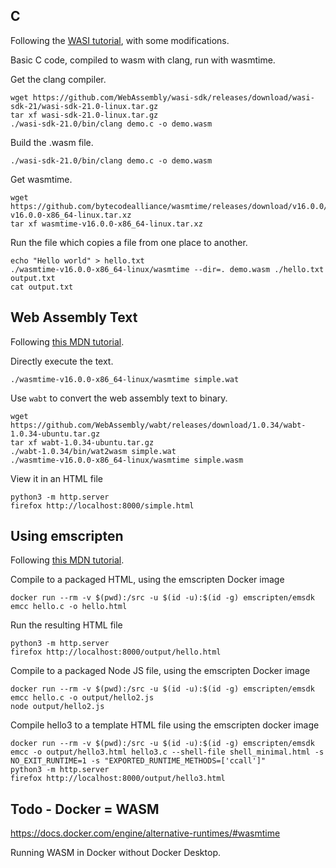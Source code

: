 

## C

Following the [WASI tutorial](https://github.com/bytecodealliance/wasmtime/blob/main/docs/WASI-tutorial.md), with some modifications. 


Basic C code, compiled to wasm with clang, run with wasmtime. 

Get the clang compiler. 

    wget https://github.com/WebAssembly/wasi-sdk/releases/download/wasi-sdk-21/wasi-sdk-21.0-linux.tar.gz
    tar xf wasi-sdk-21.0-linux.tar.gz
    ./wasi-sdk-21.0/bin/clang demo.c -o demo.wasm

Build the .wasm file. 

    ./wasi-sdk-21.0/bin/clang demo.c -o demo.wasm

Get wasmtime.

    wget https://github.com/bytecodealliance/wasmtime/releases/download/v16.0.0/wasmtime-v16.0.0-x86_64-linux.tar.xz
    tar xf wasmtime-v16.0.0-x86_64-linux.tar.xz


Run the file which copies a file from one place to another. 

    echo "Hello world" > hello.txt
    ./wasmtime-v16.0.0-x86_64-linux/wasmtime --dir=. demo.wasm ./hello.txt output.txt
    cat output.txt


## Web Assembly Text

Following [this MDN tutorial](https://developer.mozilla.org/en-US/docs/WebAssembly/Text_format_to_wasm).

Directly execute the text. 

    ./wasmtime-v16.0.0-x86_64-linux/wasmtime simple.wat

Use `wabt` to convert the web assembly text to binary. 

    wget https://github.com/WebAssembly/wabt/releases/download/1.0.34/wabt-1.0.34-ubuntu.tar.gz
    tar xf wabt-1.0.34-ubuntu.tar.gz
    ./wabt-1.0.34/bin/wat2wasm simple.wat
    ./wasmtime-v16.0.0-x86_64-linux/wasmtime simple.wasm

View it in an HTML file

    python3 -m http.server
    firefox http://localhost:8000/simple.html


## Using emscripten


Following [this MDN tutorial](https://developer.mozilla.org/en-US/docs/WebAssembly/C_to_wasm).

Compile to a packaged HTML, using the emscripten Docker image

    docker run --rm -v $(pwd):/src -u $(id -u):$(id -g) emscripten/emsdk emcc hello.c -o hello.html 

Run the resulting HTML file
    
    python3 -m http.server
    firefox http://localhost:8000/output/hello.html


Compile to a packaged Node JS file, using the emscripten Docker image

    docker run --rm -v $(pwd):/src -u $(id -u):$(id -g) emscripten/emsdk emcc hello.c -o output/hello2.js
    node output/hello2.js

Compile hello3 to a template HTML file using the emscripten docker image 

    docker run --rm -v $(pwd):/src -u $(id -u):$(id -g) emscripten/emsdk emcc -o output/hello3.html hello3.c --shell-file shell_minimal.html -s NO_EXIT_RUNTIME=1 -s "EXPORTED_RUNTIME_METHODS=['ccall']"
    python3 -m http.server
    firefox http://localhost:8000/output/hello3.html


## Todo - Docker = WASM

https://docs.docker.com/engine/alternative-runtimes/#wasmtime

Running WASM in Docker without Docker Desktop.  